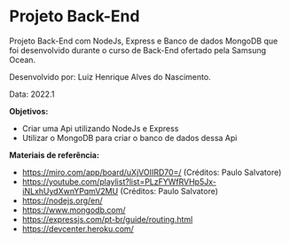 # Projeto Back-End

Projeto Back-End com NodeJs, Express e Banco de dados MongoDB que foi desenvolvido durante o curso de Back-End ofertado pela Samsung Ocean.

Desenvolvido por: Luiz Henrique Alves do Nascimento.

Data: 2022.1

**Objetivos:**
- Criar uma Api utilizando NodeJs e Express
- Utilizar o MongoDB para criar o banco de dados dessa Api 

**Materiais de referência:**
- https://miro.com/app/board/uXjVOIIRD70=/ (Créditos: Paulo Salvatore)
- https://youtube.com/playlist?list=PLzFYWfRVHp5Jx-iNLxhUydXwnYPqmV2MU (Créditos: Paulo Salvatore)
- https://nodejs.org/en/
- https://www.mongodb.com/
- https://expressjs.com/pt-br/guide/routing.html
- https://devcenter.heroku.com/
